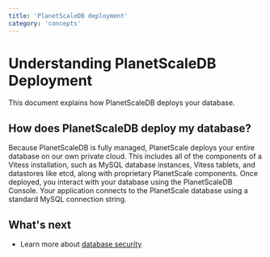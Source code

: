 ```yaml
---
title: 'PlanetScaleDB deployment'
category: 'concepts'
---
```


# Understanding PlanetScaleDB Deployment

This document explains how PlanetScaleDB deploys your database.

<!-- This is probably a good place for a diagram showing the relationship between the PlanetScale management plane, the operator, and the Vitess deployment. -->

## How does PlanetScaleDB deploy my database?

<!-- There are some terms here that we may need to update and clarify. -->

Because PlanetScaleDB is fully managed, PlanetScale deploys your entire database on our own private cloud. This includes all of the components of a Vitess installation, such as MySQL database instances, Vitess tablets, and datastores like etcd, along with proprietary PlanetScale components. Once deployed, you interact with your database using the PlanetScaleDB Console. Your application connects to the PlanetScale database using a standard MySQL connection string.

<!-- Include link to doc on connecting to PlanetScale DB using connection string. -->

<!-- Are there other topics that need to be addressed here? -->

## What's next

- Learn more about [database security](security-features)
